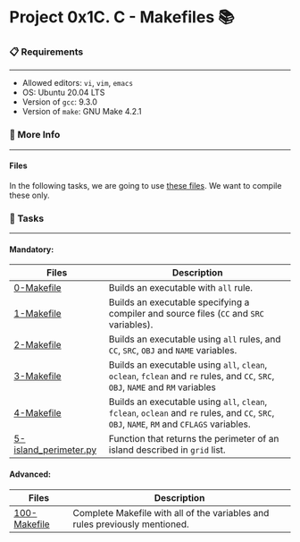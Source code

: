 # Project 0x1C. C - Makefiles 📚

### 📋 Requirements
***
* Allowed editors: `vi`, `vim`, `emacs`
* OS: Ubuntu 20.04 LTS
* Version of `gcc`: 9.3.0
* Version of `make`: GNU Make 4.2.1

### :round_pushpin: More Info
***
#### Files

In the following tasks, we are going to use [these files](https://github.com/holbertonschool/0x1B.c). We want to compile these only.

### 🎯 Tasks
***
#### Mandatory:
| Files | Description |
| --- | --- |
| [0-Makefile](https://github.com/nitaly31/holbertonschool-low_level_programming/blob/master/0x1C-makefiles/0-Makefile) | Builds an executable with `all` rule. |
| [1-Makefile](https://github.com/nitaly31/holbertonschool-low_level_programming/blob/master/0x1C-makefiles/1-Makefile) | Builds an executable specifying a compiler and source files (`CC` and `SRC` variables). |
| [2-Makefile](https://github.com/nitaly31/holbertonschool-low_level_programming/blob/master/0x1C-makefiles/2-Makefile) | Builds an executable using `all` rules, and `CC`, `SRC`, `OBJ` and `NAME` variables. |
| [3-Makefile](https://github.com/nitaly31/holbertonschool-low_level_programming/blob/master/0x1C-makefiles/3-Makefile) | Builds an executable using `all`, `clean`, `oclean`, `fclean` and `re` rules, and `CC`, `SRC`, `OBJ`, `NAME` and `RM` variables |
| [4-Makefile](https://github.com/nitaly31/holbertonschool-low_level_programming/blob/master/0x1C-makefiles/4-Makefile) | Builds an executable using `all`, `clean`, `fclean`, `oclean` and `re` rules, and `CC`, `SRC`, `OBJ`, `NAME`, `RM` and `CFLAGS` variables. |
| [5-island_perimeter.py](https://github.com/nitaly31/holbertonschool-low_level_programming/blob/master/0x1C-makefiles/5-island_perimeter.py) | Function that returns the perimeter of an island described in `grid` list. |

#### Advanced:
| Files | Description |
| --- | --- |
| [100-Makefile](https://github.com/nitaly31/holbertonschool-low_level_programming/blob/master/0x1C-makefiles/100-Makefile) | Complete Makefile with all of the variables and rules previously mentioned. |
